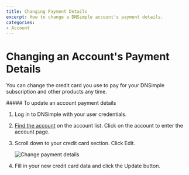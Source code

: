 ```yaml
---
title: Changing Payment Details
excerpt: How to change a DNSimple account's payment details.
categories:
- Account
---
```


# Changing an Account's Payment Details

You can change the credit card you use to pay for your DNSimple subscription and other products any time.

<div class="section-steps" markdown="1">
##### To update an account payment details

1.  Log in to DNSimple with your user credentials.
1.  [Find the account](https://dnsimple.com/user) on the account list. Click on the account to enter the account page.
1.  Scroll down to your credit card section. Click <label>Edit</label>.

     ![Change payment details](/files/account-billing-update-card-link.png)

1.  Fill in your new credit card data and click the <label>Update</label> button.
</div>


